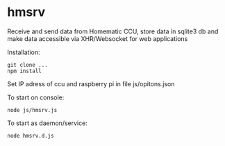 # hmsrv
Receive and send data from Homematic CCU, store data in sqlite3 db and make data accessible via XHR/Websocket for web applications

Installation:

    git clone ...
    npm install

Set IP adress of ccu and raspberry pi in file js/opitons.json

To start on console:

    node js/hmsrv.js

To start as daemon/service:

    node hmsrv.d.js
